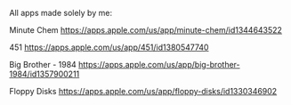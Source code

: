 All apps made solely by me:

Minute Chem
https://apps.apple.com/us/app/minute-chem/id1344643522

451
https://apps.apple.com/us/app/451/id1380547740

Big Brother - 1984
https://apps.apple.com/us/app/big-brother-1984/id1357900211

Floppy Disks
https://apps.apple.com/us/app/floppy-disks/id1330346902
